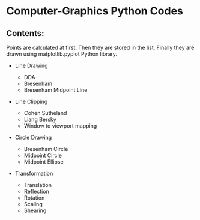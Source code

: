 # Computer-Graphics Python Codes
## Contents:
Points are calculated at first. Then they are stored in the list. Finally they are drawn using matplotlib.pyplot Python library.
- Line Drawing
  - DDA
  - Bresenham
  - Bresenham Midpoint Line

- Line Clipping
  - Cohen Sutheland
  - Liang Bersky
  - Window to viewport mapping

- Circle Drawing
  - Bresenham Circle
  - Midpoint Circle
  - Midpoint Ellipse

- Transformation
  - Translation
  - Reflection
  - Rotation
  - Scaling
  - Shearing
